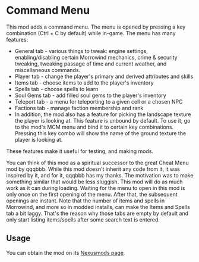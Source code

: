 # Command Menu

This mod adds a command menu. The menu is opened by pressing a key combination (Ctrl + C by default) while in-game. The menu has many features:
 - General tab - various things to tweak: engine settings, enabling/disabling certain Morrowind mechanics, crime & security tweaking, tweaking passage of time and current weather, and miscellaneous commands.
 - Player tab - change the player's primary and derived attributes and skills
 - Items tab - choose items to add to the player's inventory
 - Spells tab - choose spells to learn
 - Soul Gems tab - add filled soul gems to the player's inventory
 - Teleport tab - a menu for teleporting to a given cell or a chosen NPC
 - Factions tab - manage faction membership and rank
 - In addition, the mod also has a feature for picking the landscape texture the player is looking at. This feature is unbound by default. To use it, go to the mod's MCM menu and bind it to certain key combinations. Pressing this key combo will show the name of the ground texture the player is looking at.

These features make it useful for testing, and making mods.

You can think of this mod as a spiritual successor to the great Cheat Menu mod by qqqbbb. While this mod doesn't inherit any code from it, it was inspired by it, and for it, qqqbbb has my thanks. The motivation was to make something similar that would be less sluggish. This mod will do as much work as it can during loading. Waiting for the menu to open in this mod is only once on the first opening of the menu. After that, the subsequent openings are instant. Note that the number of items and spells in Morrowind, and more so in modded installs, can make the Items and Spells tab a bit laggy. That's the reason why those tabs are empty by default and only start listing items/spells after some search text is entered.

## Usage

You can obtain the mod on its [Nexusmods page](https://www.nexusmods.com/morrowind/mods/55193).
